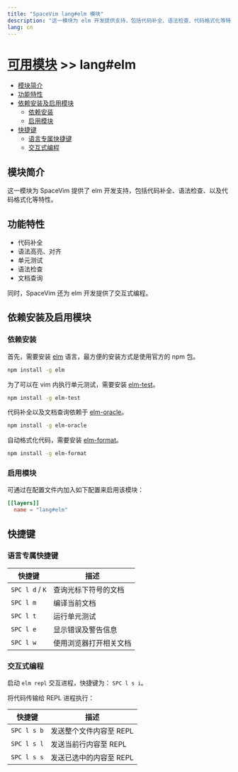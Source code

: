 ```yaml
---
title: "SpaceVim lang#elm 模块"
description: "这一模块为 elm 开发提供支持，包括代码补全、语法检查、代码格式化等特性。"
lang: cn
---
```


# [可用模块](../../) >> lang#elm

<!-- vim-markdown-toc GFM -->

- [模块简介](#模块简介)
- [功能特性](#功能特性)
- [依赖安装及启用模块](#依赖安装及启用模块)
  - [依赖安装](#依赖安装)
  - [启用模块](#启用模块)
- [快捷键](#快捷键)
  - [语言专属快捷键](#语言专属快捷键)
  - [交互式编程](#交互式编程)

<!-- vim-markdown-toc -->

## 模块简介

这一模块为 SpaceVim 提供了 elm 开发支持，包括代码补全、语法检查、以及代码格式化等特性。

## 功能特性

- 代码补全
- 语法高亮、对齐
- 单元测试
- 语法检查
- 文档查询

同时，SpaceVim 还为 elm 开发提供了交互式编程。

## 依赖安装及启用模块

### 依赖安装

首先，需要安装 [elm](http://elm-lang.org/) 语言，最方便的安装方式是使用官方的 npm 包。

```sh
npm install -g elm
```

为了可以在 vim 内执行单元测试，需要安装 [elm-test](https://github.com/rtfeldman/node-elm-test)。

```sh
npm install -g elm-test
```

代码补全以及文档查询依赖于 [elm-oracle](https://github.com/elmcast/elm-oracle)。

```sh
npm install -g elm-oracle
```

自动格式化代码，需要安装 [elm-format](https://github.com/avh4/elm-format)。

```sh
npm install -g elm-format
```

### 启用模块

可通过在配置文件内加入如下配置来启用该模块：

```toml
[[layers]]
  name = "lang#elm"
```

## 快捷键

### 语言专属快捷键

| 快捷键          | 描述                   |
| --------------- | ---------------------- |
| `SPC l d` / `K` | 查询光标下符号的文档   |
| `SPC l m`       | 编译当前文档           |
| `SPC l t`       | 运行单元测试           |
| `SPC l e`       | 显示错误及警告信息     |
| `SPC l w`       | 使用浏览器打开相关文档 |

### 交互式编程

启动 `elm repl` 交互进程，快捷键为： `SPC l s i`。

将代码传输给 REPL 进程执行：

| 快捷键      | 描述                    |
| ----------- | ----------------------- |
| `SPC l s b` | 发送整个文件内容至 REPL |
| `SPC l s l` | 发送当前行内容至 REPL   |
| `SPC l s s` | 发送已选中的内容至 REPL |
